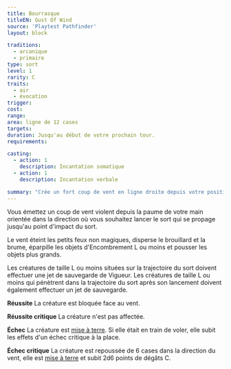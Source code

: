 ```yaml
---
title: Bourrasque
titleEN: Gust Of Wind
source: 'Playtest Pathfinder'
layout: block

traditions:
  - arcanique
  - primaire
type: sort
level: 1
rarity: C
traits:
  - air
  - évocation
trigger: 
cost: 
range: 
area: ligne de 12 cases
targets: 
duration: Jusqu'au début de votre prochain tour.
requirements: 

casting:
  - action: 1
    description: Incantation somatique
  - action: 1
    description: Incantation verbale

summary: "Crée un fort coup de vent en ligne droite depuis votre position."
---
```

Vous émettez un coup de vent violent depuis la paume de votre main orientée dans la direction où vous souhaitez lancer le sort qui se propage jusqu'au point d'impact du sort.

Le vent éteint les petits feux non magiques, disperse le brouillard et la brume, éparpille les objets d'Encombrement L ou moins et pousser les objets plus grands.

Les créatures de taille L ou moins situées sur la trajectoire du sort doivent effectuer une jet de sauvegarde de Vigueur. Les créatures de taille L ou moins qui pénètrent dans la trajectoire du sort après son lancement doivent également effectuer un jet de sauvegarde.

**Réussite** La créature est bloquée face au vent.

**Réussite critique** La créature n'est pas affectée.

**Échec** La créature est [mise à terre](/conditions/à-terre.html). Si elle était en train de voler, elle subit les effets d'un échec critique à la place.

**Échec critique** La créature est repoussée de 6 cases dans la direction du vent, elle est [mise à terre](/conditions/à-terre.html) et subit 2d6 points de dégâts C.
